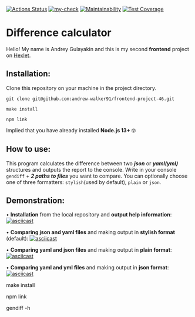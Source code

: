 [![Actions Status](https://github.com/andrew-walker91/frontend-project-46/workflows/hexlet-check/badge.svg)](https://github.com/andrew-walker91/frontend-project-46/actions) [![my-check](https://github.com/andrew-walker91/frontend-project-46/actions/workflows/my-check.yml/badge.svg)](https://github.com/andrew-walker91/frontend-project-46/actions/workflows/my-check.yml) 
[![Maintainability](https://api.codeclimate.com/v1/badges/c91c10940931c9bf9c79/maintainability)](https://codeclimate.com/github/andrew-walker91/frontend-project-46/maintainability) [![Test Coverage](https://api.codeclimate.com/v1/badges/c91c10940931c9bf9c79/test_coverage)](https://codeclimate.com/github/andrew-walker91/frontend-project-46/test_coverage)

# Difference calculator
Hello! My name is Andrey Gulayakin and this is my second **frontend** project on [Hexlet](https://ru.hexlet.io/pages/about).

## Installation:



Clone this repository on your machine in the project directory.

`git clone git@github.com:andrew-walker91/frontend-project-46.git`

`make install`

`npm link`

Implied that you have already installed **Node.js 13+** 🤓


## How to use:


This program calculates the difference between two **_json_** or **_yaml(yml)_** structures and outputs the report to the console. Write in your console `gendiff` + **_2 paths to files_** you want to compare. You can optionally choose one of three formatters: `stylish`(used by default), `plain` or `json`.

## Demonstration:

• **Installation** from the local repository and **output help information**:
[![asciicast](https://asciinema.org/a/x64TtjjrSINns2FkHy0INHLlc.svg)](https://asciinema.org/a/x64TtjjrSINns2FkHy0INHLlc)

• **Comparing json and yaml files** and making output in **stylish format** (default):
[![asciicast](https://asciinema.org/a/g2lwL5gQ4WDzio6TauH8LDXhG.svg)](https://asciinema.org/a/g2lwL5gQ4WDzio6TauH8LDXhG)

• **Comparing yaml and json files** and making output in **plain format**:
[![asciicast](https://asciinema.org/a/qJbQRe3gc3LyVxuZViltE8Xqe.svg)](https://asciinema.org/a/qJbQRe3gc3LyVxuZViltE8Xqe)

• **Comparing yaml and yml files** and making output in **json format**:
[![asciicast](https://asciinema.org/a/iRVMugYuMDaGtJC08MEUqJK5o.svg)](https://asciinema.org/a/iRVMugYuMDaGtJC08MEUqJK5o)

make install

npm link

gendiff -h
